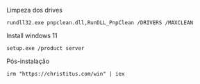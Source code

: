 Limpeza dos drives
```
rundll32.exe pnpclean.dll,RunDLL_PnpClean /DRIVERS /MAXCLEAN
```

Install windows 11
```
setup.exe /product server
```

Pós-instalação
```
irm "https://christitus.com/win" | iex
```
